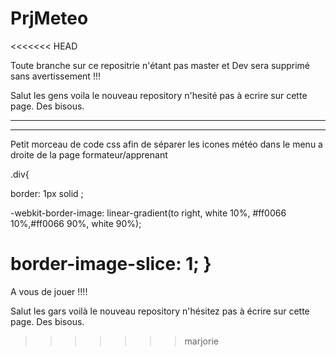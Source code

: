 # PrjMeteo
<<<<<<< HEAD

Toute branche sur ce repositrie n'étant pas master et Dev sera supprimé sans avertissement !!!

Salut les gens voila le nouveau repository n'hesité pas à ecrire sur cette page. Des bisous.
_____________________________________________________________________________________________________________________________________________________

_____________________________________________________________________________________________________________________________________________________
Petit morceau de code css afin de séparer les icones météo dans le menu a droite de la page formateur/apprenant

.div{

border: 1px solid ;

-webkit-border-image: linear-gradient(to right, white 10%, #ff0066 10%,#ff0066 90%, white 90%);

border-image-slice: 1;
}
=======
A vous de jouer !!!!

Salut les gars voilà le nouveau repository n'hésitez pas à écrire sur cette page. Des bisous.
>>>>>>> marjorie
